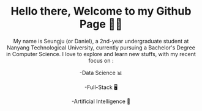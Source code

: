 <h1 align="center"> Hello there, Welcome to my Github Page 👋😄</h1>

<p align="center"> My name is Seungju (or Daniel), a 2nd-year undergraduate student at Nanyang Technological University, currently pursuing a Bachelor's Degree in Computer Science. I love to explore and learn new stuffs, with my recent focus on : </p>

<p align="center">-Data Science 📊</p>
<p align="center">-Full-Stack 🖥️</p>
<p align="center">-Artificial Intelligence 🤖 </p>
